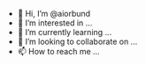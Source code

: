 - 👋 Hi, I’m @aiorbund
- 👀 I’m interested in ...
- 🌱 I’m currently learning ...
- 💞️ I’m looking to collaborate on ...
- 📫 How to reach me ...

<!---
aiorbund/aiorbund is a ✨ special ✨ repository because its `README.md` (this file) appears on your GitHub profile.
You can click the Preview link to take a look at your changes.
--->


